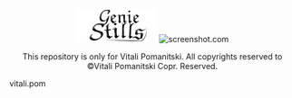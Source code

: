<p align="center">
<img src="https://raw.githubusercontent.com/VitaliPom/geniestills/master/geniestills-logo.png" alt="logo.com">
<img src="https://raw.githubusercontent.com/VitaliPom/geniestills/master/Untitled-2.png" alt="screenshot.com" style="width:10px;height:10px;">
</p>

<p align="center">This repository is only for Vitali Pomanitski. All copyrights reserved to ©Vitali Pomanitski Copr. Reserved. <p> vitali.pom </p>
</p>

